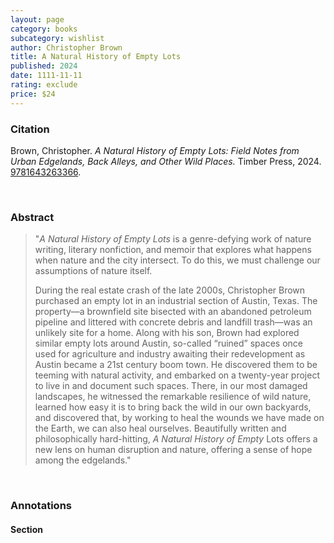 ```yaml
---
layout: page
category: books
subcategory: wishlist
author: Christopher Brown
title: A Natural History of Empty Lots
published: 2024
date: 1111-11-11
rating: exclude
price: $24
---
```


### Citation

Brown, Christopher. *A Natural History of Empty Lots: Field Notes from Urban Edgelands, Back Alleys, and Other Wild Places.* Timber Press, 2024. [9781643263366](https://www.hachettebookgroup.com/titles/christopher-brown/a-natural-history-of-empty-lots/9781643263366/).

<br>

### Abstract

> "_A Natural History of Empty Lots_ is a genre-defying work of nature writing, literary nonfiction, and memoir that explores what happens when nature and the city intersect. To do this, we must challenge our assumptions of nature itself.
>
> During the real estate crash of the late 2000s, Christopher Brown purchased an empty lot in an industrial section of Austin, Texas. The property—a brownfield site bisected with an abandoned petroleum pipeline and littered with concrete debris and landfill trash—was an unlikely site for a home. Along with his son, Brown had explored similar empty lots around Austin, so-called “ruined” spaces once used for agriculture and industry awaiting their redevelopment as Austin became a 21st century boom town. He discovered them to be teeming with natural activity, and embarked on a twenty-year project to live in and document such spaces. There, in our most damaged landscapes, he witnessed the remarkable resilience of wild nature, learned how easy it is to bring back the wild in our own backyards, and discovered that, by working to heal the wounds we have made on the Earth, we can also heal ourselves. Beautifully written and philosophically hard-hitting, _A Natural History of Empty_ Lots offers a new lens on human disruption and nature, offering a sense of hope among the edgelands."

<br>

### Annotations

#### Section

<br>
